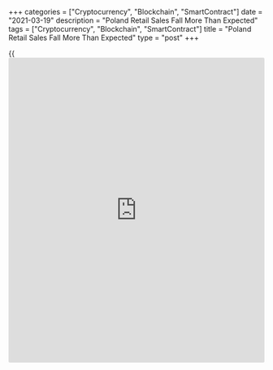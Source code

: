 +++
categories = ["Cryptocurrency", "Blockchain", "SmartContract"]
date = "2021-03-19"
description = "Poland Retail Sales Fall More Than Expected"
tags = ["Cryptocurrency", "Blockchain", "SmartContract"]
title = "Poland Retail Sales Fall More Than Expected"
type = "post"
+++

{{<iframe id="large-banner" src="https://www.bounty.group/#slide=4.0" width="100%" height="600" scrolling="no" style="border: 0px solid rgb(216, 221, 230); border-radius: 3px;">}}

Poland's retail sales declined more than expected in February, figures
from Statistics Poland showed on Friday.

Retail sales fell 3.1 percent year-on-year in February, after a 7.3
percent growth in the same month last year. Economists had expected a
2.5 percent decline.

Sales of pharmaceuticals, cosmetics, orthopedic equipment decreased 13.5
percent yearly in February and those of solid, liquid and gaseous fuels
declined 14.8 percent. Sales of food, beverages and tobacco products,
and others decreased 5.2 percent and 16.6 percent, respectively.

On a monthly basis, retail sales grew 3.5 percent in February.

At current prices, retail sales declined 2.7 percent annually in
February and rose 4.0 percent monthly.

For comments and feedback [contact](https://www.playgroundfx.com/contact/): editorial@rtt[news](https://www.letsplayfx.com/blog/forex-news-website/).com

[Economic News][1]

 **What parts of the world are seeing the best (and worst) economic
performances lately? Click[here][2] to check out our [Econ Scorecard][2]
and find out! See up-to-the-moment [ranking](https://www.playgroundfx.com/blog/crypto-exchange-ranking/)s for the best and worst
performers in [GDP][3], [unemployment rate][4], [inflation][5] and much
more.**

   1. www.rtt[news](https://www.letsplayfx.com/blog/forex-news-website/).com/Content/EconomicNews.aspx
   2. www.rtt[news](https://www.letsplayfx.com/blog/forex-news-website/).com/economic-scorecard/world-rank/unemployment-rate/highest-performance.aspx
   3. www.rtt[news](https://www.letsplayfx.com/blog/forex-news-website/).com/economic-scorecard/world-rank/GDP/highest-performance.aspx
   4. www.rtt[news](https://www.letsplayfx.com/blog/forex-news-website/).com/economic-scorecard/world-rank/unemployment-rate/lowest-performance.aspx
   5. www.rtt[news](https://www.letsplayfx.com/blog/forex-news-website/).com/economic-scorecard/world-rank/CPI/highest-performance.aspx